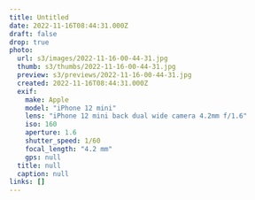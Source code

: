 ```yaml
---
title: Untitled
date: 2022-11-16T08:44:31.000Z
draft: false
drop: true
photo:
  url: s3/images/2022-11-16-00-44-31.jpg
  thumb: s3/thumbs/2022-11-16-00-44-31.jpg
  preview: s3/previews/2022-11-16-00-44-31.jpg
  created: 2022-11-16T08:44:31.000Z
  exif:
    make: Apple
    model: "iPhone 12 mini"
    lens: "iPhone 12 mini back dual wide camera 4.2mm f/1.6"
    iso: 160
    aperture: 1.6
    shutter_speed: 1/60
    focal_length: "4.2 mm"
    gps: null
  title: null
  caption: null
links: []
---
```

